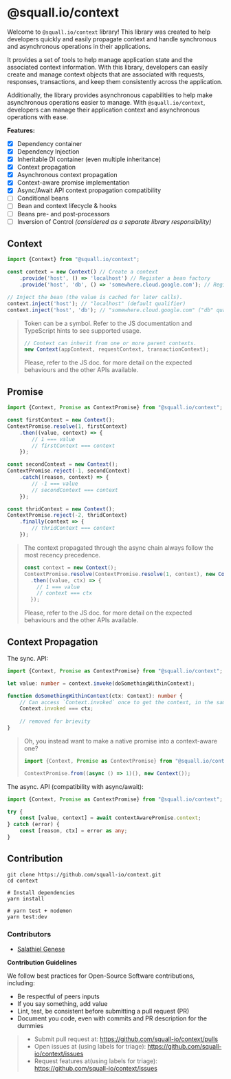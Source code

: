 @squall.io/context
===

Welcome to `@squall.io/context` library! This library was created to help developers quickly and easily propagate
context and handle synchronous and asynchronous operations in their applications.

It provides a set of tools to help manage application state and the associated context information. With this library,
developers can easily create and manage context objects that are associated with requests, responses, transactions, and
keep them consistently across the application.

Additionally, the library provides asynchronous capabilities to help make asynchronous operations easier to manage. With
`@squall.io/context`, developers can manage their application context and asynchronous operations with ease.

**Features:**

+ [x] Dependency container
+ [x] Dependency Injection
+ [x] Inheritable DI container (even multiple inheritance)
+ [x] Context propagation
+ [x] Asynchronous context propagation
+ [x] Context-aware promise implementation
+ [x] Async/Await API context propagation compatibility
+ [ ] Conditional beans
+ [ ] Bean and context lifecycle & hooks
+ [ ] Beans pre- and post-processors
+ [ ] Inversion of Control _(considered as a separate library responsibility)_

## Context

```typescript
import {Context} from "@squall.io/context";

const context = new Context() // Create a context 
    .provide('host', () => 'localhost') // Register a bean factory
    .provide('host', 'db', () => 'somewhere.cloud.google.com'); // Register a bean factory

// Inject the bean (the value is cached for later calls).
context.inject('host'); // "localhost" (default qualifier)
context.inject('host', 'db'); // "somewhere.cloud.google.com" ("db" qualifier)
```

> Token can be a symbol. Refer to the JS documentation and TypeScript hints to see supported usage.
>
> ```typescript
> // Context can inherit from one or more parent contexts.
> new Context(appContext, requestContext, transactionContext);
> ```
>
> Please, refer to the JS doc. for more detail on the expected behaviours and the other APIs available.

## Promise

```typescript
import {Context, Promise as ContextPromise} from "@squall.io/context";

const firstContext = new Context();
ContextPromise.resolve(1, firstContext)
    .then((value, context) => {
        // 1 === value
        // firstContext === context
    });

const secondContext = new Context();
ContextPromise.reject(-1, secondContext)
    .catch((reason, context) => {
        // -1 === value
        // secondContext === context
    });

const thridContext = new Context();
ContextPromise.reject(-2, thridContext)
    .finally(context => {
        // thridContext === context
    });
```

> The context propagated through the async chain always follow the most recency precedence.
> ```typescript
> const context = new Context();
> ContextPromise.resolve(ContextPromise.resolve(1, context), new Context())
>   .then((value, ctx) => {
>     // 1 === value
>     // context === ctx
>   });
> ```
>
> Please, refer to the JS doc. for more detail on the expected behaviours and the other APIs available.

## Context Propagation

The sync. API:

```typescript
import {Context, Promise as ContextPromise} from "@squall.io/context";

let value: number = context.invoke(doSomethingWithinContext);

function doSomethingWithinContext(ctx: Context): number {
    // Can access `Context.invoked` once to get the context, in the same event loop the invoke method was called into
    Context.invoked === ctx;
    
    // removed for brievity
}
```

> Oh, you instead want to make a native promise into a context-aware one?
> ```typescript
> import {Context, Promise as ContextPromise} from "@squall.io/context";
> 
> ContextPromise.from((async () => 1)(), new Context());
> ```

The async. API (compatibility with async/await):

```typescript
import {Context, Promise as ContextPromise} from "@squall.io/context";

try {
    const [value, context] = await contextAwarePromise.context;
} catch (error) {
    const [reason, ctx] = error as any;
}
```

## Contribution

```shell
git clone https://github.com/squall-io/context.git
cd context
```

```shell
# Install dependencies
yarn install
```

```shell
# yarn test + nodemon
yarn test:dev
```

### Contributors

+ [Salathiel Genese](https://salathiel.genese.name)

**Contribution Guidelines**

We follow best practices for Open-Source Software contributions, including:

+ Be respectful of peers inputs
+ If you say something, add value
+ Lint, test, be consistent before submitting a pull request (PR)
+ Document you code, even with commits and PR description for the dummies

> + Submit pull request at: https://github.com/squall-io/context/pulls
> + Open issues at (using labels for triage): https://github.com/squall-io/context/issues
> + Request features at(using labels for triage): https://github.com/squall-io/context/issues
